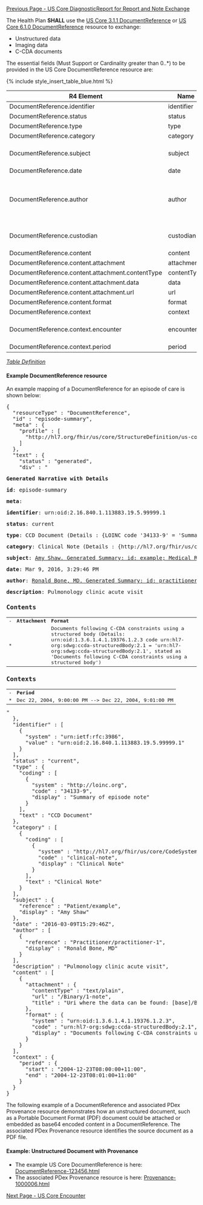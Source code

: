 [Previous Page - US Core DiagnosticReport for Report and Note Exchange](USCoreDiagnosticReportforReportandNoteExchange.html)

The Health Plan **SHALL** use the
[US Core 3.1.1 DocumentReference]({{site.data.fhir.ver.uscore3}}/StructureDefinition-us-core-documentreference.html) or
[US Core 6.1.0 DocumentReference]({{site.data.fhir.ver.uscore6}}/StructureDefinition-us-core-documentreference.html) 
resource to exchange:
 
- Unstructured data
- Imaging data
- C-CDA documents

The essential fields (Must Support or Cardinality greater than 0..*) to be provided in the US Core DocumentReference resource are:

{% include style_insert_table_blue.html %}

| R4 Element                                       | Name         | Cardinality | Type                                                                                               |
|--------------------------------------------------|--------------|:-----------:|----------------------------------------------------------------------------------------------------|
| DocumentReference.identifier                     |  identifier  |     0..*    | Identifier                                                                                         |
| DocumentReference.status                         |  status      |     1..1    | code                                                                                               |
| DocumentReference.type                           |  type        |     1..1    | CodeableConcept                                                                                    |
| DocumentReference.category                       |  category    |     1..*    | CodeableConcept                                                                                    |
| DocumentReference.subject                        |  subject     |     1..1    | Reference(US Core Patient Profile)                                                                 |
| DocumentReference.date                           |  date        |     0..1    | instant                                                                                            |
| DocumentReference.author                         |  author      |     0..*    | Reference(US Core Practitioner Profile \| US Core Organization Profile \| US Core Patient Profile) |
| DocumentReference.custodian                      |  custodian   |     0..1    | Reference(US Core Organization Profile)                                                            |
| DocumentReference.content                        |  content     |     1..*    | BackboneElement                                                                                    |
| DocumentReference.content.attachment             |  attachment  |     1..1    | Attachment                                                                                         |
| DocumentReference.content.attachment.contentType |  contentType |     1..1    | code                                                                                               |
| DocumentReference.content.attachment.data        |  data        |     0..1    | base64Binary                                                                                       |
| DocumentReference.content.attachment.url         |  url         |     0..1    | url                                                                                                |
| DocumentReference.content.format                 |  format      |     0..1    | Coding                                                                                             |
| DocumentReference.context                        |  context     |     0..1    | BackboneElement                                                                                    |
| DocumentReference.context.encounter              |  encounter   |     0..1    | Reference(US Core Encounter Profile)                                                               |
| DocumentReference.context.period                 |  period      |     0..1    | Period                                                                                             |

<i>[Table Definition](index.html#mapping-adjudicated-claims-and-encounter-information-to-clinical-resources)</i>

#### Example DocumentReference resource

An example mapping of a DocumentReference for an episode of care is shown below:

<pre>
{
  "resourceType" : "DocumentReference",
  "id" : "episode-summary",
  "meta" : {
    "profile" : [
      "http://hl7.org/fhir/us/core/StructureDefinition/us-core-documentreference"
    ]
  },
  "text" : {
    "status" : "generated",
    "div" : "<div xmlns=\"http://www.w3.org/1999/xhtml\"><p><b>Generated Narrative with Details</b></p><p><b>id</b>: episode-summary</p><p><b>meta</b>: </p><p><b>identifier</b>: urn:oid:2.16.840.1.113883.19.5.99999.1</p><p><b>status</b>: current</p><p><b>type</b>: CCD Document <span style=\"background: LightGoldenRodYellow\">(Details : {LOINC code '34133-9' = 'Summary of episode note', given as 'Summary of episode note'})</span></p><p><b>category</b>: Clinical Note <span style=\"background: LightGoldenRodYellow\">(Details : {http://hl7.org/fhir/us/core/CodeSystem/us-core-documentreference-category code 'clinical-note' = 'Clinical Note', given as 'Clinical Note'})</span></p><p><b>subject</b>: <a href=\"Patient-example.html\">Amy Shaw. Generated Summary: id: example; Medical Record Number = 1032702 (USUAL); active; Amy V. Shaw ; ph: 555-555-5555(HOME), amy.shaw@example.com; gender: female; birthDate: Feb 20, 2007</a></p><p><b>date</b>: Mar 9, 2016, 3:29:46 PM</p><p><b>author</b>: <a href=\"Practitioner-practitioner-1.html\">Ronald Bone, MD. Generated Summary: id: practitioner-1; 9941339108, 25456; Ronald Bone </a></p><p><b>description</b>: Pulmonology clinic acute visit</p><h3>Contents</h3><table class=\"grid\"><tr><td>-</td><td><b>Attachment</b></td><td><b>Format</b></td></tr><tr><td>*</td><td/><td>Documents following C-CDA constraints using a structured body (Details: urn:oid:1.3.6.1.4.1.19376.1.2.3 code urn:hl7-org:sdwg:ccda-structuredBody:2.1 = 'urn:hl7-org:sdwg:ccda-structuredBody:2.1', stated as 'Documents following C-CDA constraints using a structured body')</td></tr></table><h3>Contexts</h3><table class=\"grid\"><tr><td>-</td><td><b>Period</b></td></tr><tr><td>*</td><td>Dec 22, 2004, 9:00:00 PM --&gt; Dec 22, 2004, 9:01:00 PM</td></tr></table></div>"
  },
  "identifier" : [
    {
      "system" : "urn:ietf:rfc:3986",
      "value" : "urn:oid:2.16.840.1.113883.19.5.99999.1"
    }
  ],
  "status" : "current",
  "type" : {
    "coding" : [
      {
        "system" : "http://loinc.org",
        "code" : "34133-9",
        "display" : "Summary of episode note"
      }
    ],
    "text" : "CCD Document"
  },
  "category" : [
    {
      "coding" : [
        {
          "system" : "http://hl7.org/fhir/us/core/CodeSystem/us-core-documentreference-category",
          "code" : "clinical-note",
          "display" : "Clinical Note"
        }
      ],
      "text" : "Clinical Note"
    }
  ],
  "subject" : {
    "reference" : "Patient/example",
    "display" : "Amy Shaw"
  },
  "date" : "2016-03-09T15:29:46Z",
  "author" : [
    {
      "reference" : "Practitioner/practitioner-1",
      "display" : "Ronald Bone, MD"
    }
  ],
  "description" : "Pulmonology clinic acute visit",
  "content" : [
    {
      "attachment" : {
        "contentType" : "text/plain",
        "url" : "/Binary/1-note",
        "title" : "Uri where the data can be found: [base]/Binary/1-note"
      },
      "format" : {
        "system" : "urn:oid:1.3.6.1.4.1.19376.1.2.3",
        "code" : "urn:hl7-org:sdwg:ccda-structuredBody:2.1",
        "display" : "Documents following C-CDA constraints using a structured body"
      }
    }
  ],
  "context" : {
    "period" : {
      "start" : "2004-12-23T08:00:00+11:00",
      "end" : "2004-12-23T08:01:00+11:00"
    }
  }
}
</pre>

The following example of a DocumentReference and associated PDex Provenance resource demonstrates how an unstructured document, such as a Portable Document Format (PDF) document could be attached or embedded as base64 encoded content in a DocumentReference. The associated PDex Provenance resource identifies the source document as a PDF file. 

#### Example: Unstructured Document with Provenance

- The example US Core DocumentReference is here: [DocumentReference-123456.html](DocumentReference-123456.html)
- The associated PDex Provenance resource is here: [Provenance-1000006.html](Provenance-1000006.html)



[Next Page - US Core Encounter](USCoreEncounter.html)
